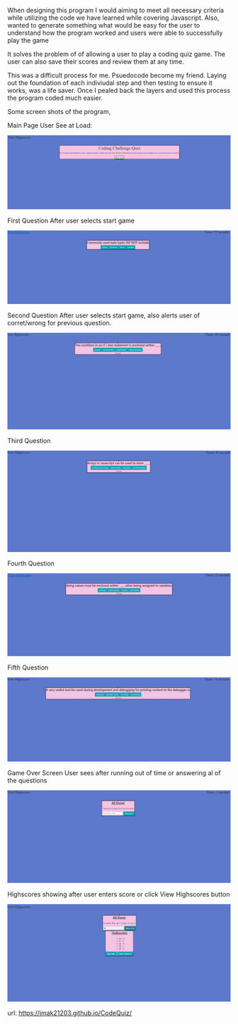 When designing this program I would aiming to meet all necessary criteria while utilizing the code we have learned while covering Javascript. Also, wanted to generate something what would be easy for the user to understand how the program worked and users were able to successfully play the game

It solves the problem of of allowing a user to play a coding quiz game. The user can also save their scores and review them at any time. 

This was a difficult process for me. Psuedocode become my friend. Laying out the foundation of each indiviudal step and then testing to ensure it works, was a life saver. Once I pealed back the layers and used this process the program coded much easier.

Some screen shots of the program,

Main Page User See at Load:

![Main Page](./assets/images/MainPage.PNG)

First Question After user selects start game

![Question1](./assets/images/Question1.PNG)

Second Question After user selects start game, also alerts user of corret/wrong for previous question.

![Question2](./assets/images/Question2.PNG)

Third Question

![Question3](./assets/images/Question3.PNG)

Fourth Question

![Question4](./assets/images/Question4.PNG)

Fifth Question

![Question5](./assets/images/Question5.PNG)

Game Over Screen User sees after running out of time or answering al of the questions

![Gameover](./assets/images/Gameover.PNG)

Highscores showing after user enters score or click View Highscores button

![Highscores](./assets/images/Highscores.PNG)

url: https://jmak21203.github.io/CodeQuiz/